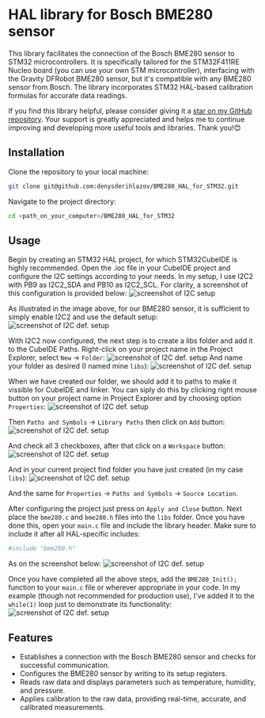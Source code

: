 # HAL library for Bosch BME280 sensor

This library facilitates the connection of the Bosch BME280 sensor to STM32 microcontrollers. It is specifically tailored for the STM32F411RE Nucleo board (you can use your own STM microcontroller), interfacing with the Gravity DFRobot BME280 sensor, but it's compatible with any BME280 sensor from Bosch. The library incorporates STM32 HAL-based calibration formulas for accurate data readings. 

If you find this library helpful, please consider giving it a [star on my GitHub repository](https://github.com/denysderihlazov/BME280_HAL_for_STM32). 
Your support is greatly appreciated and helps me to continue improving and developing more useful tools and libraries. Thank you!😊

## Installation

Clone the repository to your local machine:
```sh
git clone git@github.com:denysderihlazov/BME280_HAL_for_STM32.git
```
Navigate to the project directory:
```sh
cd <path_on_your_computer>/BME280_HAL_for_STM32
```

## Usage

Begin by creating an STM32 HAL project, for which STM32CubeIDE is highly recommended. Open the .ioc file in your CubeIDE project and configure the I2C settings according to your needs. In my setup, I use I2C2 with PB9 as I2C2_SDA and PB10 as I2C2_SCL. For clarity, a screenshot of this configuration is provided below:
![screenshot of I2C setup](https://github.com/denysderihlazov/BME280_HAL_for_STM32/blob/main/readme_screenshots/i2c2_setup1.png?raw=true)


As illustrated in the image above, for our BME280 sensor, it is sufficient to simply enable I2C2 and use the default setup:
![screenshot of I2C def. setup](https://github.com/denysderihlazov/BME280_HAL_for_STM32/blob/main/readme_screenshots/i2c2_setup2.png?raw=true)

With I2C2 now configured, the next step is to create a libs folder and add it to the CubeIDE Paths. Right-click on your project name in the Project Explorer, select `New` -> `Folder`:
![screenshot of I2C def. setup](https://github.com/denysderihlazov/BME280_HAL_for_STM32/blob/main/readme_screenshots/new_libs_folder.png?raw=true)
And name your folder as desired (I named mine `libs`):
![screenshot of I2C def. setup](https://github.com/denysderihlazov/BME280_HAL_for_STM32/blob/main/readme_screenshots/new_libs_folder2.png?raw=true)

When we have created our folder, we should add it to paths to make it vissible for CubeIDE and linker. You can siply do this by clicking right mouse button on your project name in Project Explorer and by choosing option `Properties`:
![screenshot of I2C def. setup](https://github.com/denysderihlazov/BME280_HAL_for_STM32/blob/main/readme_screenshots/adding_to_paths.png?raw=true)

Then `Paths and Symbols` -> `Library Paths` then click on `Add` button:
![screenshot of I2C def. setup](https://github.com/denysderihlazov/BME280_HAL_for_STM32/blob/main/readme_screenshots/adding_to_paths2.png?raw=true)

And check all 3 checkboxes, after that click on a `Workspace` button:
![screenshot of I2C def. setup](https://github.com/denysderihlazov/BME280_HAL_for_STM32/blob/main/readme_screenshots/adding_to_paths3.png?raw=true)

And in your current project find folder you have just created (in my case `libs`):
![screenshot of I2C def. setup](https://github.com/denysderihlazov/BME280_HAL_for_STM32/blob/main/readme_screenshots/adding_to_paths4.png?raw=true)

And the same for `Properties` -> `Paths and Symbols` -> `Source Location`.

After configuring the project just press on `Apply and Close` button. Next place the `bme280.c` and `bme280.h` files into the `libs` folder. Once you have done this, open your `main.c` file and include the library header. Make sure to include it after all HAL-specific includes:
```sh
#include "bme280.h"
```
As on the screenshot below:
![screenshot of I2C def. setup](https://github.com/denysderihlazov/BME280_HAL_for_STM32/blob/main/readme_screenshots/adding_bme280_init.png?raw=true)

Once you have completed all the above steps, add the `BME280_Init();` function to your `main.c` file or wherever appropriate in your code. In my example (though not recommended for production use), I've added it to the `while(1)` loop just to demonstrate its functionality:
![screenshot of I2C def. setup](https://github.com/denysderihlazov/BME280_HAL_for_STM32/blob/main/readme_screenshots/init_bme280.png?raw=true)

## Features
 - Establishes a connection with the Bosch BME280 sensor and checks for successful communication.
 - Configures the BME280 sensor by writing to its setup registers.
 - Reads raw data and displays parameters such as temperature, humidity, and pressure.
 - Applies calibration to the raw data, providing real-time, accurate, and calibrated measurements.